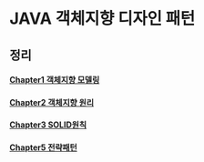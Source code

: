 # JAVA 객체지향 디자인 패턴

## 정리
#### [Chapter1 객체지향 모델링](https://github.com/jadenkim94/java_designpattern/blob/main/src/main/java/chapter1/객체지향모델링.md)
#### [Chapter2 객체지향 원리](https://github.com/jadenkim94/java_designpattern/blob/main/src/main/java/chapter2/객체지향원리.md)
#### [Chapter3 SOLID원칙](https://github.com/jadenkim94/java_designpattern/blob/main/src/main/java/chapter3/SOLID원칙.md)
#### [Chapter5 전략패턴](https://github.com/jadenkim94/java_designpattern/blob/main/src/main/java/chapter5/전략패턴.md)


